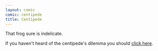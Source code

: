 ```yaml
---
layout: comic
comic: centipede
title: Centipede
---
```

That frog sure is indelicate.

If you haven't heard of the centipede's dilemma you should [click here](http://en.wikipedia.org/wiki/Centipede%27s_dilemma).